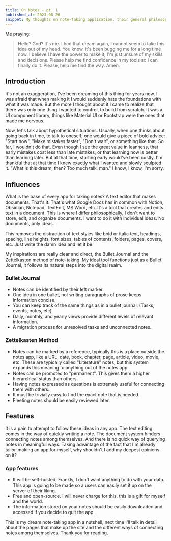 ```yaml
---
title: On Notes - pt. 1
published_at: 2023-08-26
snippet: My thoughts on note-taking application, their general philosophy, and what it lacks.
---
```


Me praying:
> Hello? God? It's me. I had that dream again, I cannot seem to take this idea out of my head. You know, it's been bugging me for a long time now. I believe I have the power to make it, I'm just unsure of my skills and decisions. Please help me find confidence in my tools so I can finally do it. Please, help me find the way. Amen.

## Introduction
It's not an exaggeration, I've been dreaming of this thing for years now. I was afraid that when making it I would suddenly hate the foundations with what it was made. But the more I thought about it I came to realize that there was only one thing I wanted to control, to build from scratch. It was a UI component library, things like Material UI or Bootstrap were the ones that made me nervous.

Now, let's talk about hypothetical situations. Usually, when one thinks about going back in time, to talk to oneself; one would give a piece of bold advice: "Start now", "Make mistakes faster", "Don't wait", or something like that. So far, I wouldn't do that. Even though I see the great value in leanness, that early mistakes cost less than late mistakes, or that learning now is better than learning later. But at that time, starting early would've been costly. I'm thankful that at that time I knew exactly what I wanted and slowly sculpted it. "What is this dream, then? Too much talk, man." I know, I know, I'm sorry. 

## Influences
What is the base of every app for taking notes? A text editor that makes documents. That's it. That's what Google Docs has in common with Notion, Obsidian, Notepad, TextEdit, MS Word, etc. It's a tool that creates and edits text in a document. This is where I differ philosophically, I don't want to store, edit, and organize documents. I want to do it with individual ideas. No documents, only ideas.

This removes the distraction of text styles like bold or italic text, headings, spacing, line heights, font sizes, tables of contents, folders, pages, covers, etc. Just write the damn idea and let it be. 

My inspirations are really clear and direct, the Bullet Journal and the Zettelkasten method of note-taking. My ideal tool functions just as a Bullet Journal, it follows its natural steps into the digital realm.
### Bullet Journal
- Notes can be identified by their left marker. 
- One idea in one bullet, not writing paragraphs of prose keeps information concise.
- You can keep track of the same things as in a bullet journal. (Tasks, events, notes, etc)
- Daily, monthly, and yearly views provide different levels of relevant information.
- A migration process for unresolved tasks and unconnected notes.
### Zettelkasten Method
- Notes can be marked by a reference, typically this is a place outside the notes app, like a URL, date, book, chapter, page, article, video, movie, etc. These are typically called "Literature" notes, but this system expands this meaning to anything out of the notes app.
- Notes can be promoted to "permanent". This gives them a higher hierarchical status than others.
- Having notes expressed as questions is extremely useful for connecting them with others.
- It must be trivially easy to find the exact note that is needed.
- Fleeting notes should be easily reviewed later.
## Features
It is a pain to attempt to follow these ideas in any app. The text editing comes in the way of quickly writing a note. The document system hinders connecting notes among themselves. And there is no quick way of querying notes in meaningful ways. Taking advantage of the fact that I'm already tailor-making an app for myself, why shouldn't I add my deepest opinions on it?

### App features
- It will be self-hosted. Frankly, I don't want anything to do with your data. This app is going to be made so a users can easily set it up on the server of their liking.
- Free and open-source. I will never charge for this, this is a gift for myself and the world.
- The information stored on your notes should be easily downloaded and accessed if you decide to quit the app.

This is my dream note-taking app in a nutshell, next time I'll talk in detail about the pages that make up the site and the different ways of connecting notes among themselves. Thank you for reading.